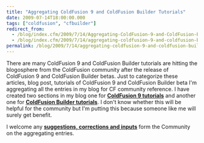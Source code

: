 ```yaml
---
title: "Aggregating ColdFusion 9 and ColdFusion Builder Tutorials"
date: 2009-07-14T18:00:00.000
tags: ["coldfusion", "cfbuilder"]
redirect_from: 
  - /blog/index.cfm/2009/7/14/Aggregating-ColdFusion-9-and-ColdFusion-Builder-Tutorials/
  - /blog/index.cfm/2009/7/14/aggregating-coldfusion-9-and-coldfusion-builder-tutorials/
permalink: /blog/2009/7/14/aggregating-coldfusion-9-and-coldfusion-builder-tutorials/
---
```


There are many ColdFusion 9 and ColdFusion Builder tutorials are hitting the blogosphere from the ColdFusion community after the release of ColdFusion 9 and ColdFusion Builder betas. Just to categorize these articles, blog post, tutorials of ColdFusion 9 and ColdFusion Builder beta I'm aggregating all the entries in my blog for CF community reference. I have created two sections in my blog one for  [**ColdFusion 9 tutorials**](http://www.akbarsait.com/cf9tutorials.cfm "http://www.akbarsait.com/cf9tutorials.cfm")  and another one for  [**ColdFusion Builder tutorials**](http://www.akbarsait.com/cfbuildertutorials.cfm "http://www.akbarsait.com/cfbuildertutorials.cfm"). I don't know whether this will be helpful for the community but I'm putting this because someone like me will surely get benefit.

I welcome any  [**suggestions, corrections and inputs**](http://www.akbarsait.com/blog/contact.cfm "http://www.akbarsait.com/blog/contact.cfm")  form the Community on the aggregating entries.